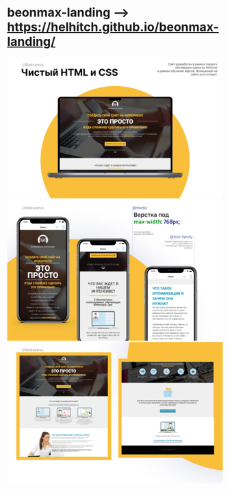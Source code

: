 # beonmax-landing --> https://helhitch.github.io/beonmax-landing/

<img src="1.png" />
<img src="2.png" />
<img src="3.png" />

